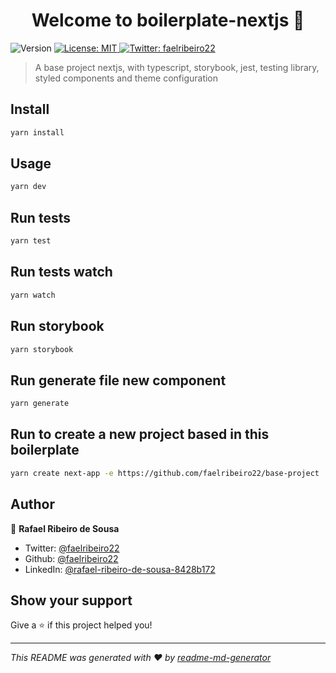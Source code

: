 <h1 align="center">Welcome to boilerplate-nextjs 👋</h1>
<p>
  <img alt="Version" src="https://img.shields.io/badge/version-0.1.0-blue.svg?cacheSeconds=2592000" />
  <a href="#" target="_blank">
    <img alt="License: MIT" src="https://img.shields.io/badge/License-MIT-yellow.svg" />
  </a>
  <a href="https://twitter.com/faelribeiro22" target="_blank">
    <img alt="Twitter: faelribeiro22" src="https://img.shields.io/twitter/follow/faelribeiro22.svg?style=social" />
  </a>
</p>

> A base project nextjs, with typescript, storybook, jest, testing library, styled components and theme configuration

## Install

```sh
yarn install
```

## Usage

```sh
yarn dev
```

## Run tests

```sh
yarn test
```

## Run tests watch

```sh
yarn watch
```

## Run storybook

```sh
yarn storybook
```

## Run generate file new component

```sh
yarn generate
```

## Run to create a new project based in this boilerplate

```sh
yarn create next-app -e https://github.com/faelribeiro22/base-project
```

## Author

👤 **Rafael Ribeiro de Sousa**

- Twitter: [@faelribeiro22](https://twitter.com/faelribeiro22)
- Github: [@faelribeiro22](https://github.com/faelribeiro22)
- LinkedIn: [@rafael-ribeiro-de-sousa-8428b172](https://linkedin.com/in/rafael-ribeiro-de-sousa-8428b172)

## Show your support

Give a ⭐️ if this project helped you!

---

_This README was generated with ❤️ by [readme-md-generator](https://github.com/kefranabg/readme-md-generator)_
